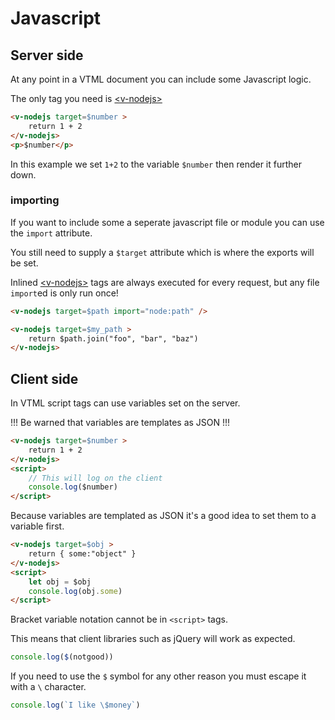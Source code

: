 # Javascript

## Server side

At any point in a VTML document you can include some Javascript logic.

The only tag you need is <a class="link" href="/reference#v-nodejs" >&lt;v-nodejs&gt;</a>

```html
<v-nodejs target=$number >
    return 1 + 2
</v-nodejs>
<p>$number</p>
```
In this example we set `1+2` to the variable `$number` then render it further down.

### importing

If you want to include some a seperate javascript file or module you can use the `import` attribute.

You still need to supply a `$target` attribute which is where the exports will be set.

Inlined <a class="link" href="/reference#v-nodejs" >&lt;v-nodejs&gt;</a> tags are always executed for every request, but any file `import`ed is only run once!

```html
<v-nodejs target=$path import="node:path" />

<v-nodejs target=$my_path >
    return $path.join("foo", "bar", "baz")
</v-nodejs>
```


## Client side

In VTML script tags can use variables set on the server.

!!! Be warned that variables are templates as JSON !!!

```html
<v-nodejs target=$number >
    return 1 + 2
</v-nodejs>
<script>
    // This will log on the client
    console.log($number)
</script>
```

Because variables are templated as JSON it's a good idea to set them to a variable first.

```html
<v-nodejs target=$obj >
    return { some:"object" }
</v-nodejs>
<script>
    let obj = $obj
    console.log(obj.some)
</script>
```

Bracket variable notation cannot be in `<script>` tags.

This means that client libraries such as jQuery will work as expected.

```javascript
console.log($(notgood))
```

If you need to use the `$` symbol for any other reason you must escape it with a `\` character.

```javascript
console.log(`I like \$money`)
```
